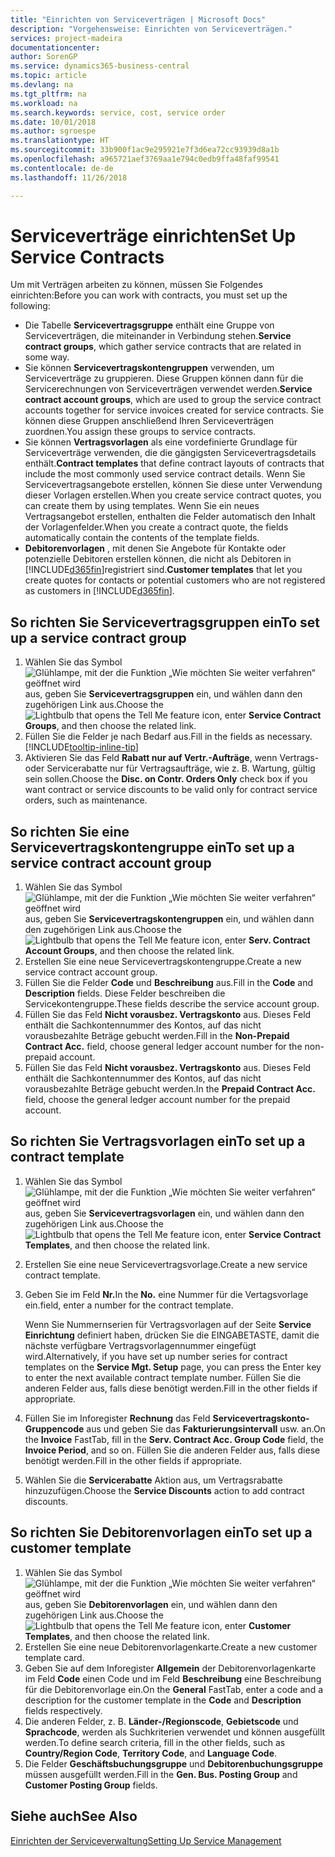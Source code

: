 ```yaml
---
title: "Einrichten von Serviceverträgen | Microsoft Docs"
description: "Vorgehensweise: Einrichten von Serviceverträgen."
services: project-madeira
documentationcenter: 
author: SorenGP
ms.service: dynamics365-business-central
ms.topic: article
ms.devlang: na
ms.tgt_pltfrm: na
ms.workload: na
ms.search.keywords: service, cost, service order
ms.date: 10/01/2018
ms.author: sgroespe
ms.translationtype: HT
ms.sourcegitcommit: 33b900f1ac9e295921e7f3d6ea72cc93939d8a1b
ms.openlocfilehash: a965721aef3769aa1e794c0edb9ffa48faf99541
ms.contentlocale: de-de
ms.lasthandoff: 11/26/2018

---
```


# <a name="set-up-service-contracts"></a><span data-ttu-id="b2a06-103">Serviceverträge einrichten</span><span class="sxs-lookup"><span data-stu-id="b2a06-103">Set Up Service Contracts</span></span>
<span data-ttu-id="b2a06-104">Um mit Verträgen arbeiten zu können, müssen Sie Folgendes einrichten:</span><span class="sxs-lookup"><span data-stu-id="b2a06-104">Before you can work with contracts, you must set up the following:</span></span> 

* <span data-ttu-id="b2a06-105">Die Tabelle **Servicevertragsgruppe** enthält eine Gruppe von Serviceverträgen, die miteinander in Verbindung stehen.</span><span class="sxs-lookup"><span data-stu-id="b2a06-105">**Service contract groups**, which gather service contracts that are related in some way.</span></span>
* <span data-ttu-id="b2a06-106">Sie können **Servicevertragskontengruppen** verwenden, um Serviceverträge zu gruppieren. Diese Gruppen können dann für die Servicerechnungen von Serviceverträgen verwendet werden.</span><span class="sxs-lookup"><span data-stu-id="b2a06-106">**Service contract account groups**, which are used to group the service contract accounts together for service invoices created for service contracts.</span></span> <span data-ttu-id="b2a06-107">Sie können diese Gruppen anschließend Ihren Serviceverträgen zuordnen.</span><span class="sxs-lookup"><span data-stu-id="b2a06-107">You assign these groups to service contracts.</span></span>  
* <span data-ttu-id="b2a06-108">Sie können **Vertragsvorlagen** als eine vordefinierte Grundlage für Serviceverträge verwenden, die die gängigsten Servicevertragsdetails enthält.</span><span class="sxs-lookup"><span data-stu-id="b2a06-108">**Contract templates** that define contract layouts of contracts that include the most commonly used service contract details.</span></span> <span data-ttu-id="b2a06-109">Wenn Sie Servicevertragsangebote erstellen, können Sie diese unter Verwendung dieser Vorlagen erstellen.</span><span class="sxs-lookup"><span data-stu-id="b2a06-109">When you create service contract quotes, you can create them by using templates.</span></span> <span data-ttu-id="b2a06-110">Wenn Sie ein neues Vertragsangebot erstellen, enthalten die Felder automatisch den Inhalt der Vorlagenfelder.</span><span class="sxs-lookup"><span data-stu-id="b2a06-110">When you create a contract quote, the fields automatically contain the contents of the template fields.</span></span>
* <span data-ttu-id="b2a06-111">**Debitorenvorlagen** , mit denen Sie Angebote für Kontakte oder potenzielle Debitoren erstellen können, die nicht als Debitoren in [!INCLUDE[d365fin](includes/d365fin_md.md)]registriert sind.</span><span class="sxs-lookup"><span data-stu-id="b2a06-111">**Customer templates** that let you create quotes for contacts or potential customers who are not registered as customers in [!INCLUDE[d365fin](includes/d365fin_md.md)].</span></span>  

## <a name="to-set-up-a-service-contract-group"></a><span data-ttu-id="b2a06-112">So richten Sie Servicevertragsgruppen ein</span><span class="sxs-lookup"><span data-stu-id="b2a06-112">To set up a service contract group</span></span>  
1. <span data-ttu-id="b2a06-113">Wählen Sie das Symbol ![Glühlampe, mit der die Funktion „Wie möchten Sie weiter verfahren“ geöffnet wird](media/ui-search/search_small.png "Wie möchten Sie weiter verfahren?") aus, geben Sie **Servicevertragsgruppen** ein, und wählen dann den zugehörigen Link aus.</span><span class="sxs-lookup"><span data-stu-id="b2a06-113">Choose the ![Lightbulb that opens the Tell Me feature](media/ui-search/search_small.png "Tell me what you want to do") icon, enter **Service Contract Groups**, and then choose the related link.</span></span>  
2. <span data-ttu-id="b2a06-114">Füllen Sie die Felder je nach Bedarf aus.</span><span class="sxs-lookup"><span data-stu-id="b2a06-114">Fill in the fields as necessary.</span></span> [!INCLUDE[tooltip-inline-tip](includes/tooltip-inline-tip_md.md)]
3. <span data-ttu-id="b2a06-115">Aktivieren Sie das Feld **Rabatt nur auf Vertr.-Aufträge**, wenn Vertrags- oder Servicerabatte nur für Vertragsaufträge, wie z. B. Wartung, gültig sein sollen.</span><span class="sxs-lookup"><span data-stu-id="b2a06-115">Choose the **Disc. on Contr. Orders Only** check box if you want contract or service discounts to be valid only for contract service orders, such as maintenance.</span></span>  

## <a name="to-set-up-a-service-contract-account-group"></a><span data-ttu-id="b2a06-116">So richten Sie eine Servicevertragskontengruppe ein</span><span class="sxs-lookup"><span data-stu-id="b2a06-116">To set up a service contract account group</span></span>  
1. <span data-ttu-id="b2a06-117">Wählen Sie das Symbol ![Glühlampe, mit der die Funktion „Wie möchten Sie weiter verfahren“ geöffnet wird](media/ui-search/search_small.png "Wie möchten Sie weiter verfahren?") aus, geben Sie **Servicevertragskontengruppen** ein, und wählen dann den zugehörigen Link aus.</span><span class="sxs-lookup"><span data-stu-id="b2a06-117">Choose the ![Lightbulb that opens the Tell Me feature](media/ui-search/search_small.png "Tell me what you want to do") icon, enter **Serv. Contract Account Groups**, and then choose the related link.</span></span>  
2. <span data-ttu-id="b2a06-118">Erstellen Sie eine neue Servicevertragskontengruppe.</span><span class="sxs-lookup"><span data-stu-id="b2a06-118">Create a new service contract account group.</span></span>   
3. <span data-ttu-id="b2a06-119">Füllen Sie die Felder **Code** und **Beschreibung** aus.</span><span class="sxs-lookup"><span data-stu-id="b2a06-119">Fill in the **Code** and **Description** fields.</span></span> <span data-ttu-id="b2a06-120">Diese Felder beschreiben die Servicekontengruppe.</span><span class="sxs-lookup"><span data-stu-id="b2a06-120">These fields describe the service account group.</span></span>  
4. <span data-ttu-id="b2a06-121">Füllen Sie das Feld **Nicht vorausbez. Vertragskonto** aus. Dieses Feld enthält die Sachkontennummer des Kontos, auf das nicht vorausbezahlte Beträge gebucht werden.</span><span class="sxs-lookup"><span data-stu-id="b2a06-121">Fill in the **Non-Prepaid Contract Acc.** field, choose general ledger account number for the non-prepaid account.</span></span>  
5. <span data-ttu-id="b2a06-122">Füllen Sie das Feld **Nicht vorausbez. Vertragskonto** aus. Dieses Feld enthält die Sachkontennummer des Kontos, auf das nicht vorausbezahlte Beträge gebucht werden.</span><span class="sxs-lookup"><span data-stu-id="b2a06-122">In the **Prepaid Contract Acc.** field, choose the general ledger account number for the prepaid account.</span></span>  

## <a name="to-set-up-a-contract-template"></a><span data-ttu-id="b2a06-123">So richten Sie Vertragsvorlagen ein</span><span class="sxs-lookup"><span data-stu-id="b2a06-123">To set up a contract template</span></span>  
1. <span data-ttu-id="b2a06-124">Wählen Sie das Symbol ![Glühlampe, mit der die Funktion „Wie möchten Sie weiter verfahren“ geöffnet wird](media/ui-search/search_small.png "Wie möchten Sie weiter verfahren?") aus, geben Sie **Servicevertragsvorlagen** ein, und wählen dann den zugehörigen Link aus.</span><span class="sxs-lookup"><span data-stu-id="b2a06-124">Choose the ![Lightbulb that opens the Tell Me feature](media/ui-search/search_small.png "Tell me what you want to do") icon, enter **Service Contract Templates**, and then choose the related link.</span></span>  
2. <span data-ttu-id="b2a06-125">Erstellen Sie eine neue Servicevertragsvorlage.</span><span class="sxs-lookup"><span data-stu-id="b2a06-125">Create a new service contract template.</span></span>  
3. <span data-ttu-id="b2a06-126">Geben Sie im Feld **Nr.**</span><span class="sxs-lookup"><span data-stu-id="b2a06-126">In the **No.**</span></span> <span data-ttu-id="b2a06-127">eine Nummer für die Vertagsvorlage ein.</span><span class="sxs-lookup"><span data-stu-id="b2a06-127">field, enter a number for the contract template.</span></span>  
  
     <span data-ttu-id="b2a06-128">Wenn Sie Nummernserien für Vertragsvorlagen auf der Seite **Service Einrichtung** definiert haben, drücken Sie die EINGABETASTE, damit die nächste verfügbare Vertragsvorlagennummer eingefügt wird.</span><span class="sxs-lookup"><span data-stu-id="b2a06-128">Alternatively, if you have set up number series for contract templates on the **Service Mgt. Setup** page, you can press the Enter key to enter the next available contract template number.</span></span> <span data-ttu-id="b2a06-129">Füllen Sie die anderen Felder aus, falls diese benötigt werden.</span><span class="sxs-lookup"><span data-stu-id="b2a06-129">Fill in the other fields if appropriate.</span></span>  
  
4. <span data-ttu-id="b2a06-130">Füllen Sie im Inforegister **Rechnung** das Feld **Servicevertragskonto-Gruppencode** aus und geben Sie das **Fakturierungsintervall** usw. an.</span><span class="sxs-lookup"><span data-stu-id="b2a06-130">On the **Invoice** FastTab, fill in the **Serv. Contract Acc. Group Code** field, the **Invoice Period**, and so on.</span></span> <span data-ttu-id="b2a06-131">Füllen Sie die anderen Felder aus, falls diese benötigt werden.</span><span class="sxs-lookup"><span data-stu-id="b2a06-131">Fill in the other fields if appropriate.</span></span>  
5. <span data-ttu-id="b2a06-132">Wählen Sie die **Servicerabatte** Aktion aus, um Vertragsrabatte hinzuzufügen.</span><span class="sxs-lookup"><span data-stu-id="b2a06-132">Choose the **Service Discounts** action to add contract discounts.</span></span>  

## <a name="to-set-up-a-customer-template"></a><span data-ttu-id="b2a06-133">So richten Sie Debitorenvorlagen ein</span><span class="sxs-lookup"><span data-stu-id="b2a06-133">To set up a customer template</span></span>  
1. <span data-ttu-id="b2a06-134">Wählen Sie das Symbol ![Glühlampe, mit der die Funktion „Wie möchten Sie weiter verfahren“ geöffnet wird](media/ui-search/search_small.png "Wie möchten Sie weiter verfahren?") aus, geben Sie **Debitorenvorlagen** ein, und wählen dann den zugehörigen Link aus.</span><span class="sxs-lookup"><span data-stu-id="b2a06-134">Choose the ![Lightbulb that opens the Tell Me feature](media/ui-search/search_small.png "Tell me what you want to do") icon, enter **Customer Templates**, and then choose the related link.</span></span>  
2. <span data-ttu-id="b2a06-135">Erstellen Sie eine neue Debitorenvorlagenkarte.</span><span class="sxs-lookup"><span data-stu-id="b2a06-135">Create a new customer template card.</span></span>  
3. <span data-ttu-id="b2a06-136">Geben Sie auf dem Inforegister **Allgemein** der Debitorenvorlagenkarte im Feld **Code** einen Code und im Feld **Beschreibung** eine Beschreibung für die Debitorenvorlage ein.</span><span class="sxs-lookup"><span data-stu-id="b2a06-136">On the **General** FastTab, enter a code and a description for the customer template in the **Code** and **Description** fields respectively.</span></span> 
4. <span data-ttu-id="b2a06-137">Die anderen Felder, z. B. **Länder-/Regionscode**, **Gebietscode** und **Sprachcode**, werden als Suchkriterien verwendet und können ausgefüllt werden.</span><span class="sxs-lookup"><span data-stu-id="b2a06-137">To define search criteria, fill in the other fields, such as **Country/Region Code**, **Territory Code**, and **Language Code**.</span></span>  
5. <span data-ttu-id="b2a06-138">Die Felder **Geschäftsbuchungsgruppe** und **Debitorenbuchungsgruppe** müssen ausgefüllt werden.</span><span class="sxs-lookup"><span data-stu-id="b2a06-138">Fill in the **Gen. Bus. Posting Group** and **Customer Posting Group** fields.</span></span>  

## <a name="see-also"></a><span data-ttu-id="b2a06-139">Siehe auch</span><span class="sxs-lookup"><span data-stu-id="b2a06-139">See Also</span></span>
[<span data-ttu-id="b2a06-140">Einrichten der Serviceverwaltung</span><span class="sxs-lookup"><span data-stu-id="b2a06-140">Setting Up Service Management</span></span>](service-setup-service.md)
